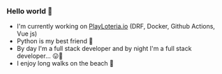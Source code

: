 ### Hello world 👋

- I'm currently working on [PlayLoteria.io](https://www.playloteria.io) (DRF, Docker, Github Actions, Vue js)
- Python is my best friend 🐍
- By day I'm a full stack developer and by night I'm a full stack developer... 😛🤣
- I enjoy long walks on the beach 👀
